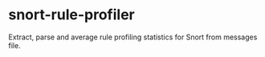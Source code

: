 # snort-rule-profiler
Extract, parse and average rule profiling statistics for Snort from messages file.
